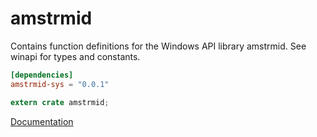 # amstrmid #
Contains function definitions for the Windows API library amstrmid. See winapi for types and constants.

```toml
[dependencies]
amstrmid-sys = "0.0.1"
```

```rust
extern crate amstrmid;
```

[Documentation](https://retep998.github.io/doc/winapi/amstrmid/)
